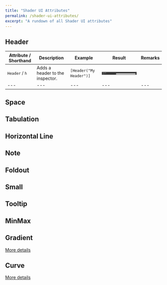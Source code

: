 ```yaml
---
title: "Shader UI Attributes"
permalink: /shader-ui-attributes/
excerpt: "A rundown of all Shader UI attributes"
---
```


## Header

| Attribute / Shorthand | Description | Example | Result | Remarks |
| --- | --- | --- | --- | --- |
| `Header` / `h` | Adds a header to the inspector. | `[Header("My Header")]` | ![Header](/assets/images/docs/attributes/header.png) | |
| --- | --- | --- | --- | --- |

## Space

## Tabulation

## Horizontal Line

## Note

## Foldout

## Small

## Tooltip

## MinMax

## Gradient
[More details](../gradient)

## Curve
[More details](../curve)
